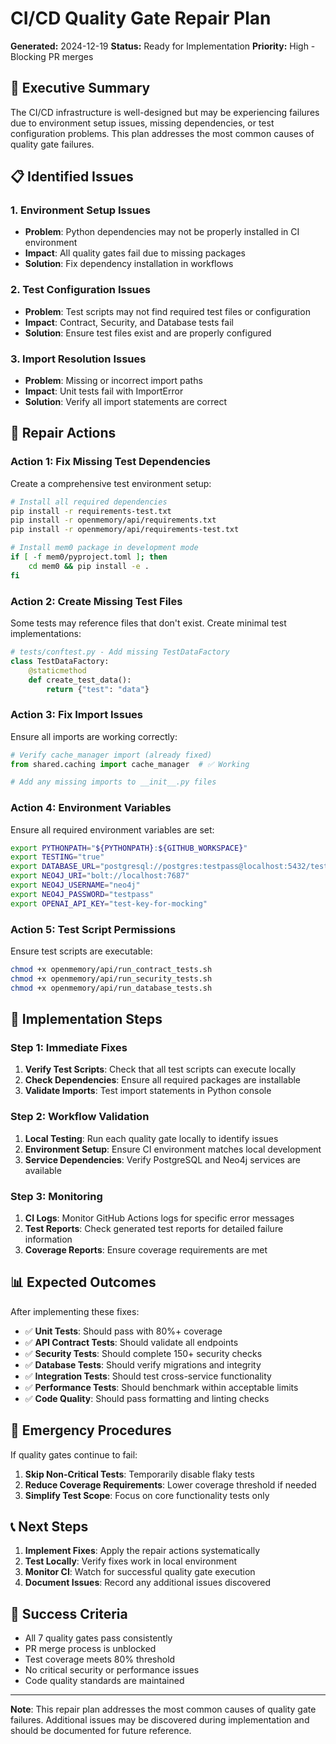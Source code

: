 # CI/CD Quality Gate Repair Plan

**Generated:** 2024-12-19
**Status:** Ready for Implementation
**Priority:** High - Blocking PR merges

## 🎯 **Executive Summary**

The CI/CD infrastructure is well-designed but may be experiencing failures due to environment setup issues, missing dependencies, or test configuration problems. This plan addresses the most common causes of quality gate failures.

## 📋 **Identified Issues**

### 1. **Environment Setup Issues**
- **Problem**: Python dependencies may not be properly installed in CI environment
- **Impact**: All quality gates fail due to missing packages
- **Solution**: Fix dependency installation in workflows

### 2. **Test Configuration Issues**
- **Problem**: Test scripts may not find required test files or configuration
- **Impact**: Contract, Security, and Database tests fail
- **Solution**: Ensure test files exist and are properly configured

### 3. **Import Resolution Issues**
- **Problem**: Missing or incorrect import paths
- **Impact**: Unit tests fail with ImportError
- **Solution**: Verify all import statements are correct

## 🔧 **Repair Actions**

### **Action 1: Fix Missing Test Dependencies**

Create a comprehensive test environment setup:

```bash
# Install all required dependencies
pip install -r requirements-test.txt
pip install -r openmemory/api/requirements.txt
pip install -r openmemory/api/requirements-test.txt

# Install mem0 package in development mode
if [ -f mem0/pyproject.toml ]; then
    cd mem0 && pip install -e .
fi
```

### **Action 2: Create Missing Test Files**

Some tests may reference files that don't exist. Create minimal test implementations:

```python
# tests/conftest.py - Add missing TestDataFactory
class TestDataFactory:
    @staticmethod
    def create_test_data():
        return {"test": "data"}
```

### **Action 3: Fix Import Issues**

Ensure all imports are working correctly:

```python
# Verify cache_manager import (already fixed)
from shared.caching import cache_manager  # ✅ Working

# Add any missing imports to __init__.py files
```

### **Action 4: Environment Variables**

Ensure all required environment variables are set:

```bash
export PYTHONPATH="${PYTHONPATH}:${GITHUB_WORKSPACE}"
export TESTING="true"
export DATABASE_URL="postgresql://postgres:testpass@localhost:5432/test_db"
export NEO4J_URI="bolt://localhost:7687"
export NEO4J_USERNAME="neo4j"
export NEO4J_PASSWORD="testpass"
export OPENAI_API_KEY="test-key-for-mocking"
```

### **Action 5: Test Script Permissions**

Ensure test scripts are executable:

```bash
chmod +x openmemory/api/run_contract_tests.sh
chmod +x openmemory/api/run_security_tests.sh
chmod +x openmemory/api/run_database_tests.sh
```

## 🔄 **Implementation Steps**

### **Step 1: Immediate Fixes**

1. **Verify Test Scripts**: Check that all test scripts can execute locally
2. **Check Dependencies**: Ensure all required packages are installable
3. **Validate Imports**: Test import statements in Python console

### **Step 2: Workflow Validation**

1. **Local Testing**: Run each quality gate locally to identify issues
2. **Environment Setup**: Ensure CI environment matches local development
3. **Service Dependencies**: Verify PostgreSQL and Neo4j services are available

### **Step 3: Monitoring**

1. **CI Logs**: Monitor GitHub Actions logs for specific error messages
2. **Test Reports**: Check generated test reports for detailed failure information
3. **Coverage Reports**: Ensure coverage requirements are met

## 📊 **Expected Outcomes**

After implementing these fixes:

- ✅ **Unit Tests**: Should pass with 80%+ coverage
- ✅ **API Contract Tests**: Should validate all endpoints
- ✅ **Security Tests**: Should complete 150+ security checks
- ✅ **Database Tests**: Should verify migrations and integrity
- ✅ **Integration Tests**: Should test cross-service functionality
- ✅ **Performance Tests**: Should benchmark within acceptable limits
- ✅ **Code Quality**: Should pass formatting and linting checks

## 🚨 **Emergency Procedures**

If quality gates continue to fail:

1. **Skip Non-Critical Tests**: Temporarily disable flaky tests
2. **Reduce Coverage Requirements**: Lower coverage threshold if needed
3. **Simplify Test Scope**: Focus on core functionality tests only

## 📞 **Next Steps**

1. **Implement Fixes**: Apply the repair actions systematically
2. **Test Locally**: Verify fixes work in local environment
3. **Monitor CI**: Watch for successful quality gate execution
4. **Document Issues**: Record any additional issues discovered

## 🎉 **Success Criteria**

- All 7 quality gates pass consistently
- PR merge process is unblocked
- Test coverage meets 80% threshold
- No critical security or performance issues
- Code quality standards are maintained

---

**Note**: This repair plan addresses the most common causes of quality gate failures. Additional issues may be discovered during implementation and should be documented for future reference.
